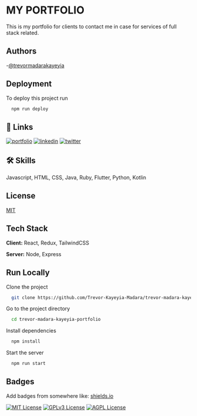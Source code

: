 # MY PORTFOLIO

This is my portfolio for clients to contact me in case for services of full stack related.

## Authors

-[@trevormadarakayeyia](https://github.com/Trevor-Kayeyia-Madara/Trevor-Kayeyia-Madara)

## Deployment

To deploy this project run

```bash
  npm run deploy
```

## 🔗 Links

[![portfolio](https://img.shields.io/badge/my_portfolio-000?style=for-the-badge&logo=ko-fi&logoColor=white)](https://trevormadarakayeyia.netlify.app/)
[![linkedin](https://img.shields.io/badge/linkedin-0A66C2?style=for-the-badge&logo=linkedin&logoColor=white)](https://www.linkedin.com/in/trevor-madara-a06461257)
[![twitter](https://img.shields.io/badge/twitter-1DA1F2?style=for-the-badge&logo=twitter&logoColor=white)](https://twitter.com/TrevorMadara)

## 🛠 Skills

Javascript, HTML, CSS, Java, Ruby,
Flutter, Python, Kotlin

## License

[MIT](https://choosealicense.com/licenses/mit/)

## Tech Stack

**Client:** React, Redux, TailwindCSS

**Server:** Node, Express

## Run Locally

Clone the project

```bash
  git clone https://github.com/Trevor-Kayeyia-Madara/trevor-madara-kayeyia-portfolio.git
```

Go to the project directory

```bash
  cd trevor-madara-kayeyia-portfolio
```

Install dependencies

```bash
  npm install
```

Start the server

```bash
  npm run start
```

## Badges

Add badges from somewhere like: [shields.io](https://shields.io/)

[![MIT License](https://img.shields.io/badge/License-MIT-green.svg)](https://choosealicense.com/licenses/mit/)
[![GPLv3 License](https://img.shields.io/badge/License-GPL%20v3-yellow.svg)](https://opensource.org/licenses/)
[![AGPL License](https://img.shields.io/badge/license-AGPL-blue.svg)](http://www.gnu.org/licenses/agpl-3.0)
